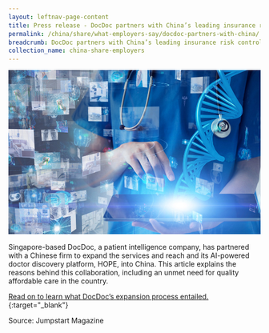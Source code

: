 ```yaml
---
layout: leftnav-page-content
title: Press release - DocDoc partners with China’s leading insurance risk control company Kaitaiming Technology to bring doctor discovery services to China
permalink: /china/share/what-employers-say/docdoc-partners-with-china/
breadcrumb: DocDoc partners with China’s leading insurance risk control company Kaitaiming Technology
collection_name: china-share-employers
---
```


<img src="\images\china-employers\docdoc-partners-with-china.jpg" alt="docdoc-partners-with-china" style="width:800px;" />

Singapore-based DocDoc, a patient intelligence company, has partnered with a Chinese firm to expand the services and reach and its AI-powered doctor discovery platform, HOPE, into China. This article explains the reasons behind this collaboration, including an unmet need for quality affordable care in the country. 

[Read on to learn what DocDoc’s expansion process entailed.](https://www.jumpstartmag.com/press-release-docdoc-partners-with-chinas-leading-insurance-risk-control-company-kaitaiming-technology-to-bring-doctor-discovery-services-to-china/){:target="_blank"}

Source: Jumpstart Magazine

